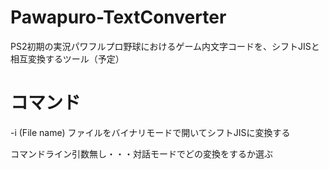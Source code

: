 # Pawapuro-TextConverter
PS2初期の実況パワフルプロ野球におけるゲーム内文字コードを、シフトJISと相互変換するツール（予定）


# コマンド
-i (File name) ファイルをバイナリモードで開いてシフトJISに変換する

コマンドライン引数無し・・・対話モードでどの変換をするか選ぶ
